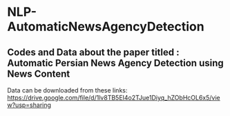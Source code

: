 # NLP-AutomaticNewsAgencyDetection

## Codes and Data about the paper titled :  Automatic Persian News Agency Detection using News Content
Data can be downloaded from these links:
https://drive.google.com/file/d/1lv8TB5EI4o2TJue1Diyq_hZObHcOL6x5/view?usp=sharing
